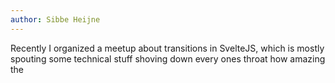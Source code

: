 ```yaml
---
author: Sibbe Heijne
---
```


Recently I organized a meetup about transitions in SvelteJS, which is  mostly spouting some technical stuff shoving down every 
ones throat how amazing the 